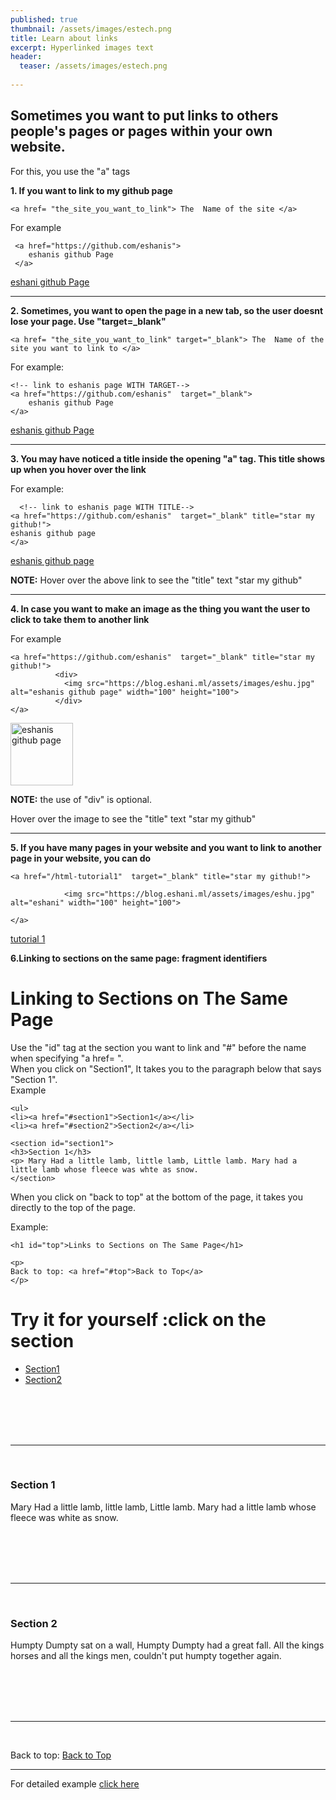 ```yaml
---
published: true
thumbnail: /assets/images/estech.png
title: Learn about links
excerpt: Hyperlinked images text
header:
  teaser: /assets/images/estech.png
  
---
```


## Sometimes you want to put links to others people's pages or pages within your own website.
For this, you use the "a" tags

**1. If you want to link to my github page**
```
<a href= "the_site_you_want_to_link"> The  Name of the site </a>
```

For example
```
 <a href="https://github.com/eshanis">  
    eshanis github Page      
 </a>
```

  <a href="https://github.com/eshanis">  
  eshani github Page      
  </a>
 
  <hr>
  
**2. Sometimes, you want to open the page in a new tab, so the user doesnt lose your page. Use "target=_blank"**
```
<a href= "the_site_you_want_to_link" target="_blank"> The  Name of the site you want to link to </a>
```

For example:
```
<!-- link to eshanis page WITH TARGET-->
<a href="https://github.com/eshanis"  target="_blank">      
	eshanis github Page       
</a>
```

  <a href="https://github.com/eshanis"  target="_blank">      
	eshanis github Page       
  </a>
  
  
  <hr>
  
**3. You may have noticed a title inside the opening "a" tag. This title shows up when you hover over the link**

For example:
```
  <!-- link to eshanis page WITH TITLE-->
<a href="https://github.com/eshanis"  target="_blank" title="star my github!">
eshanis github page
</a>       
```
 <a href="https://github.com/eshanis"  target="_blank" title="star my github!">
 eshanis github page
 </a>

**NOTE:** Hover over the above link to see the "title" text "star my github"
  <hr>
  
**4. In case you want to make an image as the thing you want the user to click to take them to another link**

For example
```
<a href="https://github.com/eshanis"  target="_blank" title="star my github!">
          <div>
            <img src="https://blog.eshani.ml/assets/images/eshu.jpg" alt="eshanis github page" width="100" height="100">
          </div>      
</a>

```

  <a href="https://github.com/eshanis"  target="_blank" title="star my github!">
  <img src="https://blog.eshani.ml/assets/images/eshu.jpg" alt="eshanis github page" width="100" height="100">
  </a>


**NOTE:** the use of "div" is optional.

   Hover over the image to see the "title" text "star my github"


  <hr>
  
**5. If you have many pages in your website and you want to link to another page in your website, you can do**

```
<a href="/html-tutorial1"  target="_blank" title="star my github!">
      
            <img src="https://blog.eshani.ml/assets/images/eshu.jpg" alt="eshani" width="100" height="100">
                
</a>
```
[tutorial 1](/html-tutorial1/)


**6.Linking to sections on the same page: fragment identifiers**



   <h1 id="top">Linking to Sections on The Same Page</h1>
   <div>Use the "id" tag at the section you want to link and "#" before the name when specifying "a href= ".</div>
   
   <div>When you click on "Section1", It takes you to the paragraph below that says "Section 1". </div> 
   <div>Example</div>
   
```
<ul>
<li><a href="#section1">Section1</a></li>
<li><a href="#section2">Section2</a></li>
```

```
<section id="section1">
<h3>Section 1</h3> 
<p> Mary Had a little lamb, little lamb, Little lamb. Mary had a little lamb whose fleece was whte as snow.
</section>
```
   
   <div>When you click on "back to top" at the bottom of the page, it takes you directly to the top of the page.        </div>
  
   
  Example:
    
```
<h1 id="top">Links to Sections on The Same Page</h1>   
```
```
<p>
Back to top: <a href="#top">Back to Top</a>
</p>
```
   
 <body>
    <h1 id="top">Try it for yourself :click on the section</h1>
  <section>
      <ul>
        <!-- Link to every section in the page -->
        <li><a href="#section1">Section1</a></li>
        <li><a href="#section2">Section2</a></li>
      </ul>
    </section>
  <br>
  <br>
  <br>
  <br>
  <hr>
  <br>

  <section id="section1">
      <h3>Section 1</h3> 
      <p> Mary Had a little lamb, little lamb, Little lamb. Mary had a little lamb whose fleece was white as snow.</p>
      </section>
  <br>
  <br>
  <br>
  <br>
  <hr>
  <br>

  <section id="section2"> 
      <h3>Section 2</h3>
      <p> Humpty Dumpty sat on a wall, Humpty Dumpty had a great fall. All the kings horses and all the kings men,      couldn't put humpty together again.</p>
  </section>
   <br>
   <br>
   <br>
   <br>
   <hr>
   <br> 
  <div>
   <p>
   Back to top: <a href="#top">Back to Top</a>
   </p>
   </div>
    <hr>
   </body>
   
 For detailed example [click here](https://github.com/eshanis/fullstack-course4/blob/master/examples/Lecture09/links-same-page.html)
